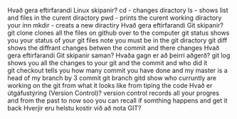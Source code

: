 Hvað gera eftirfarandi Linux skipanir?
cd - changes diractory
ls - shows list and files in the curent diractory
pwd - prints the curent working diractory your inn
mkdir - creats a new diractiry 
Hvað gera eftirfarandi Git skipanir?
git clone clones all the files on github over to the computer
git status shows you your status of your git files note you must be in the git diractory
git diff shows the diffrant changes betwen the commit and there changes 
Hvað gera eftirfarandi Git skipanir saman? Hvaða gagn er að þeirri aðgerð?
git log shows you all the changes to your git and the commit and who did it     
git checkout tells you how many commit you have done and my master is a head of my branch by 3 commit 
git branch gitd show who curruntly are working on the git from what it looks like from tiping the code
Hvað er útgáfustýring (Version Control)? version control records all your progres and from the past to now soo you can recall if somthing happens and get it back 
Hverjir eru helstu kostir við að nota GIT?
